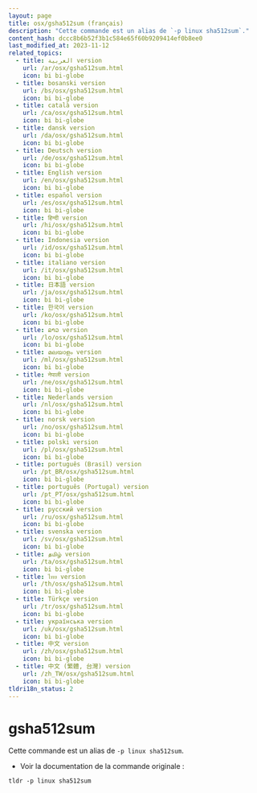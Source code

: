 ```yaml
---
layout: page
title: osx/gsha512sum (français)
description: "Cette commande est un alias de `-p linux sha512sum`."
content_hash: dccc8b6b52f3b1c584e65f60b9209414ef0b8ee0
last_modified_at: 2023-11-12
related_topics:
  - title: العربية version
    url: /ar/osx/gsha512sum.html
    icon: bi bi-globe
  - title: bosanski version
    url: /bs/osx/gsha512sum.html
    icon: bi bi-globe
  - title: català version
    url: /ca/osx/gsha512sum.html
    icon: bi bi-globe
  - title: dansk version
    url: /da/osx/gsha512sum.html
    icon: bi bi-globe
  - title: Deutsch version
    url: /de/osx/gsha512sum.html
    icon: bi bi-globe
  - title: English version
    url: /en/osx/gsha512sum.html
    icon: bi bi-globe
  - title: español version
    url: /es/osx/gsha512sum.html
    icon: bi bi-globe
  - title: हिन्दी version
    url: /hi/osx/gsha512sum.html
    icon: bi bi-globe
  - title: Indonesia version
    url: /id/osx/gsha512sum.html
    icon: bi bi-globe
  - title: italiano version
    url: /it/osx/gsha512sum.html
    icon: bi bi-globe
  - title: 日本語 version
    url: /ja/osx/gsha512sum.html
    icon: bi bi-globe
  - title: 한국어 version
    url: /ko/osx/gsha512sum.html
    icon: bi bi-globe
  - title: ລາວ version
    url: /lo/osx/gsha512sum.html
    icon: bi bi-globe
  - title: മലയാളം version
    url: /ml/osx/gsha512sum.html
    icon: bi bi-globe
  - title: नेपाली version
    url: /ne/osx/gsha512sum.html
    icon: bi bi-globe
  - title: Nederlands version
    url: /nl/osx/gsha512sum.html
    icon: bi bi-globe
  - title: norsk version
    url: /no/osx/gsha512sum.html
    icon: bi bi-globe
  - title: polski version
    url: /pl/osx/gsha512sum.html
    icon: bi bi-globe
  - title: português (Brasil) version
    url: /pt_BR/osx/gsha512sum.html
    icon: bi bi-globe
  - title: português (Portugal) version
    url: /pt_PT/osx/gsha512sum.html
    icon: bi bi-globe
  - title: русский version
    url: /ru/osx/gsha512sum.html
    icon: bi bi-globe
  - title: svenska version
    url: /sv/osx/gsha512sum.html
    icon: bi bi-globe
  - title: தமிழ் version
    url: /ta/osx/gsha512sum.html
    icon: bi bi-globe
  - title: ไทย version
    url: /th/osx/gsha512sum.html
    icon: bi bi-globe
  - title: Türkçe version
    url: /tr/osx/gsha512sum.html
    icon: bi bi-globe
  - title: українська version
    url: /uk/osx/gsha512sum.html
    icon: bi bi-globe
  - title: 中文 version
    url: /zh/osx/gsha512sum.html
    icon: bi bi-globe
  - title: 中文 (繁體, 台灣) version
    url: /zh_TW/osx/gsha512sum.html
    icon: bi bi-globe
tldri18n_status: 2
---
```

# gsha512sum

Cette commande est un alias de `-p linux sha512sum`.

- Voir la documentation de la commande originale :

`tldr -p linux sha512sum`
